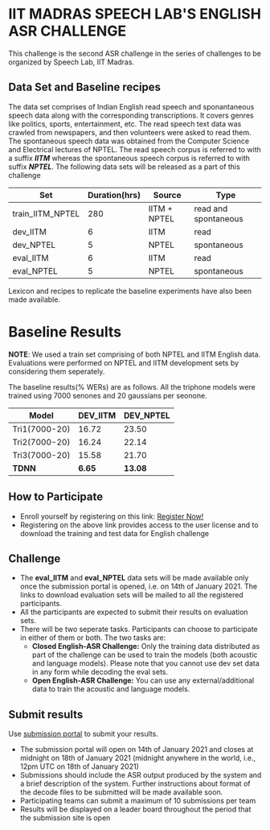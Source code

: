 # IIT MADRAS SPEECH LAB'S ENGLISH ASR CHALLENGE

This challenge is the second ASR challenge in the series of challenges to be organized by Speech Lab, IIT Madras.

## Data Set and Baseline recipes

The data set comprises of Indian English read speech and sponantaneous speech data along with the corresponding transcriptions. It covers genres like politics, sports, entertainment, etc. The read speech text data was crawled from newspapers, and then volunteers were asked to read them. The spontaneous speech data was obtained from the Computer Science and Electrical lectures of NPTEL. The read speech corpus is referred to with a suffix **_IITM_** whereas the spontaneous speech corpus is referred to with suffix **_NPTEL_**. The following data sets will be released as a part of this challenge

|Set|Duration(hrs)|Source|Type|
|---|-------------|------|-----|
|train_IITM_NPTEL| 280|IITM + NPTEL|read and spontaneous|
|dev_IITM|6|IITM|read|
|dev_NPTEL|5|NPTEL|spontaneous|
|eval_IITM|6|IITM|read|
|eval_NPTEL|5|NPTEL|spontaneous|

Lexicon and recipes to replicate the baseline experiments have also been made available.

# Baseline Results

**NOTE**: We used a train set comprising of both NPTEL and IITM English data. Evaluations were performed on NPTEL and IITM development sets by considering them seperately.

The baseline results(% WERs) are as follows. All the triphone models were trained using 7000 senones and 20 gaussians per seonone.

|Model|DEV_IITM|DEV_NPTEL|
|-----|--------|---------|
Tri1(7000-20) | 16.72  | 23.50 |
Tri2(7000-20) | 16.24  | 22.14 |
Tri3(7000-20) | 15.58  | 21.70 |
**TDNN**          |  **6.65**  | **13.08** |


## How to Participate

* Enroll yourself by registering on this link: [Register Now!](https://forms.gle/F9XCX3eEnCpnELyr8)
* Registering on the above link provides access to the user license and to download the training and test data for English challenge

## Challenge
* The **eval_IITM** and **eval_NPTEL** data sets will be made available only once the submission portal is opened, i.e. on 14th of January 2021. The links to download evaluation sets will be mailed to all the registered participants.
* All the participants are expected to submit their results on evaluation sets.
* There will be two seperate tasks. Participants can choose to participate in either of them or both. The two tasks are:
   * **Closed English-ASR Challenge:** Only the training data distributed as part of the challenge can be used to train the models (both acoustic and language models). Please note that you cannot use dev set data in any form while decoding the eval sets.
   * **Open English-ASR Challenge:** You can use any external/additional data to train the acoustic and language models.

## Submit results 
Use [submission portal](https://forms.gle/ixPCoD4NoL3cz5XLA) to submit your results.

* The submission portal will open on 14th of January 2021 and closes at midnight on 18th of January 2021 (midnight anywhere in the world, i.e., 12pm UTC on 18th of January 2021)
* Submissions should include the ASR output produced by the system and a brief description of the system. Further instructions about format of the decode files to be submitted will be made available soon.
* Participating teams can submit a maximum of 10 submissions per team
* Results will be displayed on a leader board throughout the period that the submission site is open
